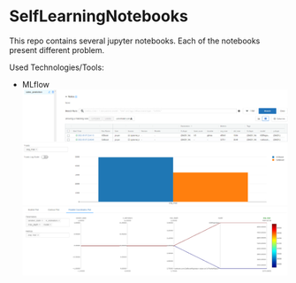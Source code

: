 # SelfLearningNotebooks
This repo contains several jupyter notebooks. Each of the notebooks present different problem. 

Used Technologies/Tools:
- MLflow
<br>![alt text](https://github.com//Goldas99/SelfLearningNotebooks/blob/main/images/MLflow1.png?raw=true)
<br>![alt text](https://github.com//Goldas99/SelfLearningNotebooks/blob/main/images/MLflow2.png?raw=true)
<br>![alt text](https://github.com//Goldas99/SelfLearningNotebooks/blob/main/images/MLflow3.png?raw=true)
